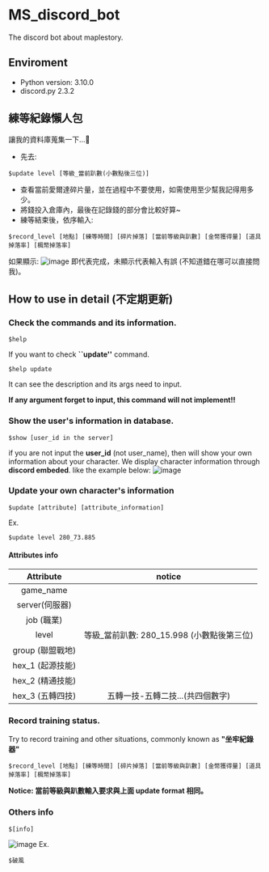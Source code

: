 # MS_discord_bot
The discord bot about maplestory.

## Enviroment
- Python version: 3.10.0
- discord.py 2.3.2

## 練等紀錄懶人包
讓我的資料庫蒐集一下...🙏
- 先去:
```
$update level [等級_當前趴數(小數點後三位)]
```
- 查看當前愛爾達碎片量，並在過程中不要使用，如需使用至少幫我記得用多少。
- 將錢投入倉庫內，最後在記錄錢的部分會比較好算~
- 練等結束後，依序輸入:
```
$record_level [地點] [練等時間] [碎片掉落] [當前等級與趴數] [金幣獲得量] [道具掉落率] [楓幣掉落率]
```
如果顯示:
![image](https://hackmd.io/_uploads/SyyTUn2Fa.png)
即代表完成，未顯示代表輸入有誤 (不知道錯在哪可以直接問我)。

## How to use in detail (不定期更新)
### Check the commands and its information.
```
$help
```
If you want to check **``update''** command.
```
$help update
```
It can see the description and its args need to input.

**If any argument forget to input, this command will not implement!!**

### Show the user's information in database.
```
$show [user_id in the server]
```
if you are not input the **user_id** (not user_name), then will show your own information about your character.
We display character information through **discord embeded**.
like the example below:
![image](https://hackmd.io/_uploads/Hknass2Ka.png)

### Update your own character's information
```
$update [attribute] [attribute_information]
```
Ex.
```
$update level 280_73.885
```
#### Attributes info
|     Attribute      |                   notice                   |
|:------------------:|:------------------------------------------:|
|     game_name      |                                            |
|       server(伺服器)       |                                            |
|     job (職業)     |                                            |
|       level        | 等級_當前趴數: 280_15.998 (小數點後第三位) |
|  group (聯盟戰地)  |                                            |
| hex_1  (起源技能)  |                                            |
| hex_2  (精通技能)  |                                            |
| hex_3   (五轉四技) |    五轉一技-五轉二技...(共四個數字)                                        |

### Record training status.
Try to record training and other situations, commonly known as **"坐牢紀錄器"**
```
$record_level [地點] [練等時間] [碎片掉落] [當前等級與趴數] [金幣獲得量] [道具掉落率] [楓幣掉落率]
```
**Notice: 當前等級與趴數輸入要求與上面 update format 相同。**

### Others info
```
$[info]
```
![image](https://hackmd.io/_uploads/HJDVQn3tT.png)
Ex.
```
$破風
```



